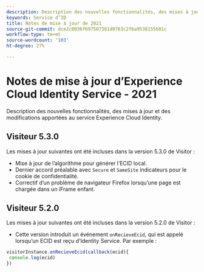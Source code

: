 ```yaml
---
description: Description des nouvelles fonctionnalités, des mises à jour et des modifications apportées au service Experience Cloud Identity.
keywords: Service d’ID
title: Notes de mise à jour de 2021
source-git-commit: dce2c0036f697507381d0763c2f6a9538155681c
workflow-type: tm+mt
source-wordcount: '103'
ht-degree: 27%

---
```


# Notes de mise à jour d’Experience Cloud Identity Service - 2021

Description des nouvelles fonctionnalités, des mises à jour et des modifications apportées au service Experience Cloud Identity.

## Visiteur 5.3.0

Les mises à jour suivantes ont été incluses dans la version 5.3.0 de Visitor :

* Mise à jour de l’algorithme pour générer l’ECID local.
* Dernier accord préalable avec `Secure` et `SameSite` indicateurs pour le cookie de confidentialité.
* Correctif d’un problème de navigateur Firefox lorsqu’une page est chargée dans un iFrame enfant.

## Visiteur 5.2.0

Les mises à jour suivantes ont été incluses dans la version 5.2.0 de Visitor :

* Cette version introduit un événement `onRecieveEcid`, qui est appelé lorsqu’un ECID est reçu d’Identity Service. Par exemple :

```js
visitorInstance.onRecieveEcid(callback(ecid){
 console.log(ecid)
})
```
